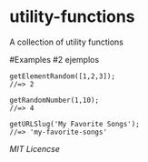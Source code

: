# utility-functions
A collection of utility functions

#Examples
#2 ejemplos 

```
getElementRandom([1,2,3]);
//=> 2
```

```
getRandomNumber(1,10);
//=> 4
```

```
getURLSlug('My Favorite Songs');
//=> 'my-favorite-songs'
```

_MIT Licencse_
